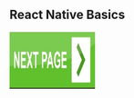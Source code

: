 ## React Native Basics


[<img src="assets/page-button.jpeg" width="150" height="100" />](./section-2.md)